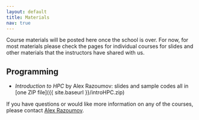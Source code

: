 ```yaml
---
layout: default
title: Materials
nav: true
---
```


Course materials will be posted here once the school is over. For now, for most materials please check
the pages for individual courses for slides and other materials that the instructors have shared with us.

## Programming

- *Introduction to HPC* by Alex Razoumov: slides and sample codes all in [one ZIP file]({{ site.baseurl
  }}/introHPC.zip)

If you have questions or would like more information on any of the courses, please contact
[Alex Razoumov](mailto:alex.razoumov@westgrid.ca).
